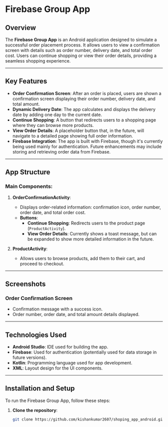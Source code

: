 # Firebase Group App

## Overview
The **Firebase Group App** is an Android application designed to simulate a successful order placement process. It allows users to view a confirmation screen with details such as order number, delivery date, and total order cost. Users can continue shopping or view their order details, providing a seamless shopping experience.

---

## Key Features
- **Order Confirmation Screen**: After an order is placed, users are shown a confirmation screen displaying their order number, delivery date, and total amount.
- **Dynamic Delivery Date**: The app calculates and displays the delivery date by adding one day to the current date.
- **Continue Shopping**: A button that redirects users to a shopping page where they can browse more products.
- **View Order Details**: A placeholder button that, in the future, will navigate to a detailed page showing full order information.
- **Firebase Integration**: The app is built with Firebase, though it's currently being used mainly for authentication. Future enhancements may include storing and retrieving order data from Firebase.

---

## App Structure

### Main Components:
1. **OrderConfirmationActivity**:
   - Displays order-related information: confirmation icon, order number, order date, and total order cost.
   - **Buttons**:
     - **Continue Shopping**: Redirects users to the product page (`ProductActivity`).
     - **View Order Details**: Currently shows a toast message, but can be expanded to show more detailed information in the future.

2. **ProductActivity**:
   - Allows users to browse products, add them to their cart, and proceed to checkout.

---

## Screenshots

### Order Confirmation Screen
- Confirmation message with a success icon.
- Order number, order date, and total amount details displayed.

---

## Technologies Used

- **Android Studio**: IDE used for building the app.
- **Firebase**: Used for authentication (potentially used for data storage in future versions).
- **Kotlin**: Programming language used for app development.
- **XML**: Layout design for the UI components.

---

## Installation and Setup

To run the Firebase Group App, follow these steps:

1. **Clone the repository**:

   ```bash
   git clone https://github.com/kishankumar2607/shoping_app_android.git
